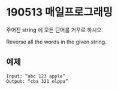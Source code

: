 # 190513 매일프로그래밍

주어진 string 에 모든 단어를 거꾸로 하시오.

Reverse all the words in the given string.

## 예제
```
Input: “abc 123 apple”
Output: “cba 321 elppa”
```
